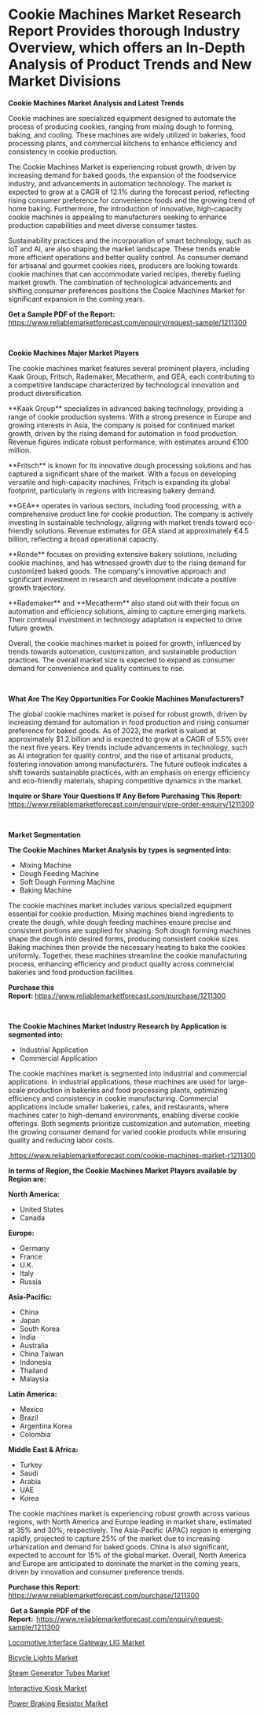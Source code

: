 <p><h1>Cookie Machines Market Research Report Provides thorough Industry Overview, which offers an In-Depth Analysis of Product Trends and New Market Divisions</h1></p><p><strong>Cookie Machines Market Analysis and Latest Trends</strong></p>
<p><p>Cookie machines are specialized equipment designed to automate the process of producing cookies, ranging from mixing dough to forming, baking, and cooling. These machines are widely utilized in bakeries, food processing plants, and commercial kitchens to enhance efficiency and consistency in cookie production.</p><p>The Cookie Machines Market is experiencing robust growth, driven by increasing demand for baked goods, the expansion of the foodservice industry, and advancements in automation technology. The market is expected to grow at a CAGR of 12.1% during the forecast period, reflecting rising consumer preference for convenience foods and the growing trend of home baking. Furthermore, the introduction of innovative, high-capacity cookie machines is appealing to manufacturers seeking to enhance production capabilities and meet diverse consumer tastes.</p><p>Sustainability practices and the incorporation of smart technology, such as IoT and AI, are also shaping the market landscape. These trends enable more efficient operations and better quality control. As consumer demand for artisanal and gourmet cookies rises, producers are looking towards cookie machines that can accommodate varied recipes, thereby fueling market growth. The combination of technological advancements and shifting consumer preferences positions the Cookie Machines Market for significant expansion in the coming years.</p></p>
<p><strong>Get a Sample PDF of the Report:&nbsp;</strong> <a href="https://www.reliablemarketforecast.com/enquiry/request-sample/1211300?utm_campaign=1140&utm_medium=2&utm_source=Github&utm_content=ia&utm_term=05102024&utm_id=cookie-machines">https://www.reliablemarketforecast.com/enquiry/request-sample/1211300</a></p>
<p>&nbsp;</p>
<p><strong>Cookie Machines Major Market Players</strong></p>
<p><p>The cookie machines market features several prominent players, including Kaak Group, Fritsch, Rademaker, Mecatherm, and GEA, each contributing to a competitive landscape characterized by technological innovation and product diversification.</p><p>**Kaak Group** specializes in advanced baking technology, providing a range of cookie production systems. With a strong presence in Europe and growing interests in Asia, the company is poised for continued market growth, driven by the rising demand for automation in food production. Revenue figures indicate robust performance, with estimates around €100 million.</p><p>**Fritsch** is known for its innovative dough processing solutions and has captured a significant share of the market. With a focus on developing versatile and high-capacity machines, Fritsch is expanding its global footprint, particularly in regions with increasing bakery demand.</p><p>**GEA** operates in various sectors, including food processing, with a comprehensive product line for cookie production. The company is actively investing in sustainable technology, aligning with market trends toward eco-friendly solutions. Revenue estimates for GEA stand at approximately €4.5 billion, reflecting a broad operational capacity.</p><p>**Ronde** focuses on providing extensive bakery solutions, including cookie machines, and has witnessed growth due to the rising demand for customized baked goods. The company's innovative approach and significant investment in research and development indicate a positive growth trajectory.</p><p>**Rademaker** and **Mecatherm** also stand out with their focus on automation and efficiency solutions, aiming to capture emerging markets. Their continual investment in technology adaptation is expected to drive future growth.</p><p>Overall, the cookie machines market is poised for growth, influenced by trends towards automation, customization, and sustainable production practices. The overall market size is expected to expand as consumer demand for convenience and quality continues to rise.</p></p>
<p>&nbsp;</p>
<p><strong>What Are The Key Opportunities For Cookie Machines Manufacturers?</strong></p>
<p><p>The global cookie machines market is poised for robust growth, driven by increasing demand for automation in food production and rising consumer preference for baked goods. As of 2023, the market is valued at approximately $1.2 billion and is expected to grow at a CAGR of 5.5% over the next five years. Key trends include advancements in technology, such as AI integration for quality control, and the rise of artisanal products, fostering innovation among manufacturers. The future outlook indicates a shift towards sustainable practices, with an emphasis on energy efficiency and eco-friendly materials, shaping competitive dynamics in the market.</p></p>
<p><strong>Inquire or Share Your Questions If Any Before Purchasing This Report:</strong> <a href="https://www.reliablemarketforecast.com/enquiry/pre-order-enquiry/1211300?utm_campaign=1140&utm_medium=2&utm_source=Github&utm_content=ia&utm_term=05102024&utm_id=cookie-machines">https://www.reliablemarketforecast.com/enquiry/pre-order-enquiry/1211300</a></p>
<p>&nbsp;</p>
<p><strong>Market Segmentation</strong></p>
<p><strong>The Cookie Machines Market Analysis by types is segmented into:</strong></p>
<p><ul><li>Mixing Machine</li><li>Dough Feeding Machine</li><li>Soft Dough Forming Machine</li><li>Baking Machine</li></ul></p>
<p><p>The cookie machines market includes various specialized equipment essential for cookie production. Mixing machines blend ingredients to create the dough, while dough feeding machines ensure precise and consistent portions are supplied for shaping. Soft dough forming machines shape the dough into desired forms, producing consistent cookie sizes. Baking machines then provide the necessary heating to bake the cookies uniformly. Together, these machines streamline the cookie manufacturing process, enhancing efficiency and product quality across commercial bakeries and food production facilities.</p></p>
<p><strong>Purchase this Report:&nbsp;</strong><a href="https://www.reliablemarketforecast.com/purchase/1211300?utm_campaign=1140&utm_medium=2&utm_source=Github&utm_content=ia&utm_term=05102024&utm_id=cookie-machines">https://www.reliablemarketforecast.com/purchase/1211300</a></p>
<p>&nbsp;</p>
<p><strong>The Cookie Machines Market Industry Research by Application is segmented into:</strong></p>
<p><ul><li>Industrial Application</li><li>Commercial Application</li></ul></p>
<p><p>The cookie machines market is segmented into industrial and commercial applications. In industrial applications, these machines are used for large-scale production in bakeries and food processing plants, optimizing efficiency and consistency in cookie manufacturing. Commercial applications include smaller bakeries, cafes, and restaurants, where machines cater to high-demand environments, enabling diverse cookie offerings. Both segments prioritize customization and automation, meeting the growing consumer demand for varied cookie products while ensuring quality and reducing labor costs.</p></p>
<p><a href="https://www.reliablemarketforecast.com/cookie-machines-market-r1211300?utm_campaign=1140&utm_medium=2&utm_source=Github&utm_content=ia&utm_term=05102024&utm_id=cookie-machines">&nbsp;https://www.reliablemarketforecast.com/cookie-machines-market-r1211300</a></p>
<p><strong>In terms of Region, the Cookie Machines Market Players available by Region are:</strong></p>
<p>
    <p> <strong> North America: </strong>
        <ul>
            <li>United States</li>
            <li>Canada</li>
        </ul>
        </p> 
    <p> <strong> Europe: </strong>
        <ul>
            <li>Germany</li>
            <li>France</li>
            <li>U.K.</li>
            <li>Italy</li>
            <li>Russia</li>
        </ul>
        </p> 
    <p> <strong> Asia-Pacific: </strong>
        <ul>
            <li>China</li>
            <li>Japan</li>
            <li>South Korea</li>
            <li>India</li>
            <li>Australia</li>
            <li>China Taiwan</li>
            <li>Indonesia</li>
            <li>Thailand</li>
            <li>Malaysia</li>
        </ul>
        </p> 
    <p> <strong> Latin America: </strong>
        <ul>
            <li>Mexico</li>
            <li>Brazil</li>
            <li>Argentina Korea</li>
            <li>Colombia</li>
        </ul>
        </p> 
    <p> <strong> Middle East & Africa: </strong>
        <ul>
            <li>Turkey</li>
            <li>Saudi</li>
            <li>Arabia</li>
            <li>UAE</li>
            <li>Korea</li>
        </ul>
    </p>
    </p>
<p><p>The cookie machines market is experiencing robust growth across various regions, with North America and Europe leading in market share, estimated at 35% and 30%, respectively. The Asia-Pacific (APAC) region is emerging rapidly, projected to capture 25% of the market due to increasing urbanization and demand for baked goods. China is also significant, expected to account for 15% of the global market. Overall, North America and Europe are anticipated to dominate the market in the coming years, driven by innovation and consumer preference trends.</p></p>
<p><strong>Purchase this Report: </strong><a href="https://www.reliablemarketforecast.com/purchase/1211300?utm_campaign=1140&utm_medium=2&utm_source=Github&utm_content=ia&utm_term=05102024&utm_id=cookie-machines">https://www.reliablemarketforecast.com/purchase/1211300</a></p>
<p>&nbsp;<strong>Get a Sample PDF of the Report:&nbsp;&nbsp;</strong><a href="https://www.reliablemarketforecast.com/enquiry/request-sample/1211300?utm_campaign=1140&utm_medium=2&utm_source=Github&utm_content=ia&utm_term=05102024&utm_id=cookie-machines">https://www.reliablemarketforecast.com/enquiry/request-sample/1211300</a></p>
<p><strong></strong></p>
<p><p><a href="https://issuu.com/reportprime-2/docs/locomotive-interface-gateway-lig-ma_ac58418894d2c0?utm_campaign=1140&utm_medium=2&utm_source=Github&utm_content=ia&utm_term=05102024&utm_id=cookie-machines">Locomotive Interface Gateway LIG Market</a></p><p><a href="https://www.linkedin.com/pulse/bicycle-lights-market-shifts-strategic-analysis-2024-2031-gm5ce?utm_campaign=1140&utm_medium=2&utm_source=Github&utm_content=ia&utm_term=05102024&utm_id=cookie-machines">Bicycle Lights Market</a></p><p><a href="https://github.com/AKSHATREPORTPRIME/Market-Research-Report-List-6/blob/main/steam-generator-tubes-market.md?utm_campaign=1140&utm_medium=2&utm_source=Github&utm_content=ia&utm_term=05102024&utm_id=cookie-machines">Steam Generator Tubes Market</a></p><p><a href="https://www.linkedin.com/pulse/interactive-kiosk-market-investigation-industry-evolution-yeibe?utm_campaign=1140&utm_medium=2&utm_source=Github&utm_content=ia&utm_term=05102024&utm_id=cookie-machines">Interactive Kiosk Market</a></p><p><a href="https://issuu.com/reportprime-2/docs/power-braking-resistor-market-size-_2d39f5e4736a3e?utm_campaign=1140&utm_medium=2&utm_source=Github&utm_content=ia&utm_term=05102024&utm_id=cookie-machines">Power Braking Resistor Market</a></p></p>